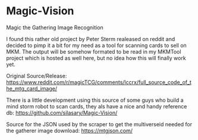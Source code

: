 # Magic-Vision
Magic the Gathering Image Recognition

I found this rather old project by Peter Sterm realeased on reddit and decided to pimp it a bit for my need as a tool for scanning cards to sell on MKM. The output will be somehow formated to be read in my MKMTool project which is hosted as well here, but no idea how this will finally work yet.

Original Source/Release:
https://www.reddit.com/r/magicTCG/comments/lccrx/full_source_code_of_the_mtg_card_image/

There is a little development using this source of some guys who build a mind storm robot to scan cards, they als have a nice and handy reference db:
https://github.com/silasary/Magic-Vision/

Source for the JSON used by the scraper to get the multiverseid needed for the gatherer image download:
https://mtgjson.com/
